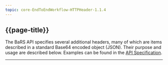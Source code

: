 ```yaml
---
topic: core-EndToEndWorkflow-HTTPHeader-1.1.4
---
```



## {{page-title}}

The BaRS API specifies several additional headers, many of which are items described in a standard Base64 encoded object (JSON). Their purpose and usage are described below. Examples can be found in the [API Specification](https://digital.nhs.uk/developer/api-catalogue/booking-and-referral-fhir/v1_0_0). 

<hr>
<br>